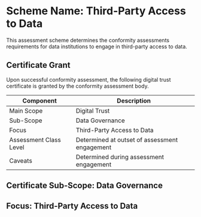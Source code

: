 # Scheme Name: Third-Party Access to Data

This assessment scheme determines the conformity assessments requirements for data institutions to engage in third-party access to data.

## Certificate Grant

Upon successful conformity assessment, the following digital trust certificate is granted by the conformity assessment body.

|Component|Description|
|---|---|
|Main Scope|Digital Trust|
|Sub-Scope|Data Governance|
|Focus|Third-Party Access to Data|
|Assessment Class Level|Determined at outset of assessment engagement
|Caveats|Determined during assessment engagement|

## Certificate Sub-Scope: Data Governance

## Focus: Third-Party Access to Data

